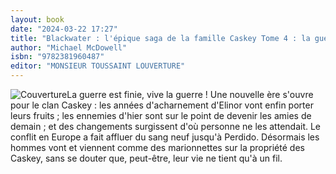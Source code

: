 ```yaml
---
layout: book
date: "2024-03-22 17:27"
title: "Blackwater : l'épique saga de la famille Caskey Tome 4 : la guerre"
author: "Michael McDowell"
isbn: "9782381960487"
editor: "MONSIEUR TOUSSAINT LOUVERTURE"
---
```

![Couverture](/img/9782381960487.jpeg)La guerre est finie, vive la guerre ! Une nouvelle ère s'ouvre pour le clan Caskey : les années d'acharnement d'Elinor vont enfin porter leurs fruits ; les ennemies d'hier sont sur le point de devenir les amies de demain ; et des changements surgissent d'où personne ne les attendait. Le conflit en Europe a fait affluer du sang neuf jusqu'à Perdido. Désormais les hommes vont et viennent comme des marionnettes sur la propriété des Caskey, sans se douter que, peut-être, leur vie ne tient qu'à un fil.